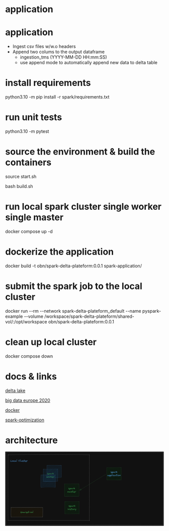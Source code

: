 # application
# application
* Ingest csv files w/w.o headers
* Append two colums to the output dataframe
  * ingestion_tms (YYYY-MM-DD HH:mm:SS)
  * use append mode to automatically append new data to delta table

# install requirements
python3.10 -m pip install -r spark/requirements.txt

# run unit tests
python3.10 -m pytest

# source the environment & build the containers
source start.sh

bash build.sh

# run local spark cluster single worker single master
docker compose up -d

# dockerize the application
docker build -t obn/spark-delta-plateform:0.0.1 spark-application/

# submit the spark job to the local cluster
docker run --rm --network spark-delta-plateform_default --name pyspark-example --volume /workspace/spark-delta-plateform/shared-vol/:/opt/workspace obn/spark-delta-plateform:0.0.1

# clean up local cluster
docker compose down

# docs & links
[delta lake](https://docs.delta.io/1.2.1/quick-start.html)

[big data europe 2020](https://github.com/big-data-europe)

[docker](https://docs.docker.com/reference/cli/docker/)

[spark-optimization](https://github.com/ivanovro/spark-optimization)


# architecture
![alt text](image.png)
